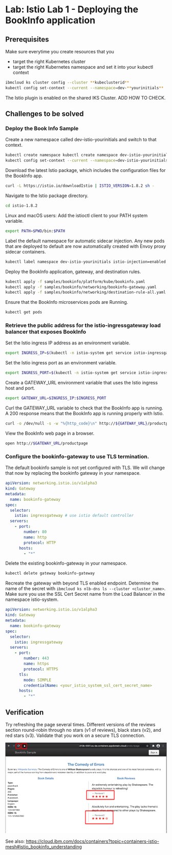 # Lab: Istio Lab 1 - Deploying the BookInfo application

## Prerequisites

Make sure everytime you create resources that you

- target the right Kubernetes cluster
- target the right Kubernetes namespace and set it into your kubectl context

```bash
ibmcloud ks cluster config --cluster **kubeclusterid**
kubectl config set-context --current --namespace=dev-**yourinitials**
```

The Istio plugin is enabled on the shared IKS Cluster. ADD HOW TO CHECK.

## Challenges to be solved

### Deploy the Book Info Sample

Create a new namespace called dev-istio-yourinitials and switch to that context.

```bash
kubectl create namespace kubectl create namespace dev-istio-yourinitials
kubectl config set-context --current --namespace=dev-istio-yourinitials
```

Download the latest Istio package, which includes the configuration files for the BookInfo app.

```bash
curl -L https://istio.io/downloadIstio | ISTIO_VERSION=1.8.2 sh -
```

Navigate to the Istio package directory.

```bash
cd istio-1.8.2
```

Linux and macOS users: Add the istioctl client to your PATH system variable.

```bash
export PATH=$PWD/bin:$PATH
```

Label the default namespace for automatic sidecar injection. Any new pods that are deployed to default are now automatically created with Envoy proxy sidecar containers.

```bash
kubectl label namespace dev-istio-yourinitials istio-injection=enabled
```

Deploy the BookInfo application, gateway, and destination rules.

```bash
kubectl apply -f samples/bookinfo/platform/kube/bookinfo.yaml
kubectl apply -f samples/bookinfo/networking/bookinfo-gateway.yaml
kubectl apply -f samples/bookinfo/networking/destination-rule-all.yaml
```

Ensure that the BookInfo microservices pods are Running.

```bash
kubectl get pods
```

### Retrieve the public address for the istio-ingressgateway load balancer that exposes BookInfo

Set the Istio ingress IP address as an environment variable.

```bash
export INGRESS_IP=$(kubectl -n istio-system get service istio-ingressgateway -o jsonpath='{.status.loadBalancer.ingress[0].ip}')
```

Set the Istio ingress port as an environment variable.

```bash
export INGRESS_PORT=$(kubectl -n istio-system get service istio-ingressgateway -o jsonpath='{.spec.ports[?(@.name=="http2")].port}')
```

Create a GATEWAY_URL environment variable that uses the Istio ingress host and port.

```bash
export GATEWAY_URL=$INGRESS_IP:$INGRESS_PORT
```

Curl the GATEWAY_URL variable to check that the BookInfo app is running. A 200 response means that the BookInfo app is running properly with Istio.

```bash
curl -o /dev/null -s -w "%{http_code}\n" http://${GATEWAY_URL}/productpage
```

View the BookInfo web page in a browser.

```bash
open http://$GATEWAY_URL/productpage
```

### Configure the bookinfo-gateway to use TLS termination.

The default bookinfo sample is not yet configured with TLS. We will change that now by replacing the bookinfo gateway in your namespace.

```yaml
apiVersion: networking.istio.io/v1alpha3
kind: Gateway
metadata:
  name: bookinfo-gateway
spec:
  selector:
    istio: ingressgateway # use istio default controller
  servers:
    - port:
        number: 80
        name: http
        protocol: HTTP
      hosts:
        - "*"
```

Delete the existing bookinfo-gateway in your namespace.

```bash
kubectl delete gateway bookinfo-gateway
```

Recreate the gateway with beyond TLS enabled endpoint. Determine the name of the secret with `ibmcloud ks nlb-dns ls --cluster <cluster_name>`. Make sure you use the SSL Cert Secret name from the Load Balancer in the namespace istio-system.

```yaml
apiVersion: networking.istio.io/v1alpha3
kind: Gateway
metadata:
  name: bookinfo-gateway
spec:
  selector:
    istio: ingressgateway
  servers:
    - port:
        number: 443
        name: https
        protocol: HTTPS
      tls:
        mode: SIMPLE
        credentialName: <your_istio_system_ssl_cert_secret_name>
      hosts:
        - "*"
```

## Verification

Try refreshing the page several times. Different versions of the reviews section round-robin through no stars (v1 of reviews), black stars (v2), and red stars (v3). Validate that you work on a secure TLS connection.

![image](images/lab-istio-01.png)

See also: https://cloud.ibm.com/docs/containers?topic=containers-istio-mesh#istio_bookinfo_understanding
